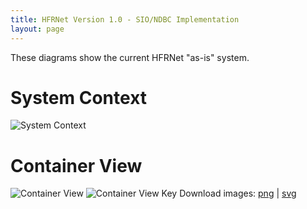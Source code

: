 ```yaml
---
title: HFRNet Version 1.0 - SIO/NDBC Implementation
layout: page
---
```


These diagrams show the current HFRNet "as-is" system.  

# System Context

![System Context](images/structurizr-1-HFRNetV1p0SystemContext.svg)


# Container View

![Container View](images/structurizr-1-HFRNetV1p0ContainerView.svg)
![Container View Key](images/structurizr-1-HFRNetV1p0ContainerView-key.svg)
Download images: [png](images/structurizr-1-HFRNetV1p0ContainerView.png) | [svg](images/structurizr-1-HFRNetV1p0ContainerView.svg)

